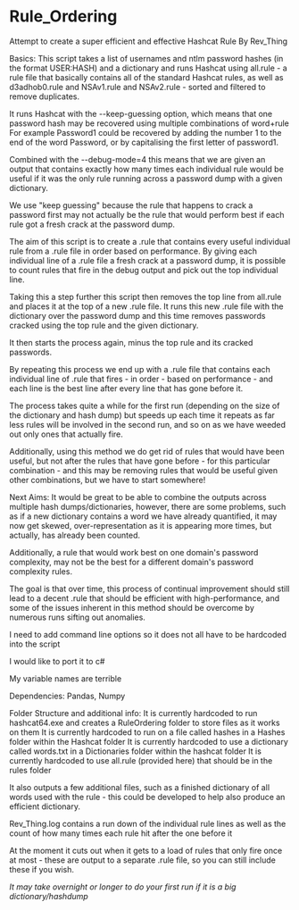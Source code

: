 # Rule_Ordering
Attempt to create a super efficient and effective Hashcat Rule
By Rev_Thing

Basics: This script takes a list of usernames and ntlm password hashes (in the format USER:HASH) and a dictionary and runs Hashcat using all.rule - a rule file that basically contains all of the standard Hashcat rules, as well as d3adhob0.rule and NSAv1.rule and NSAv2.rule - sorted and filtered to remove duplicates.

It runs Hashcat with the --keep-guessing option, which means that one password hash may be recovered using multiple combinations of word+rule
For example Password1 could be recovered by adding the number 1 to the end of the word Password, or by capitalising the first letter of password1.

Combined with the --debug-mode=4 this means that we are given an output that contains exactly how many times each individual rule would be useful if it was the only rule running across a password dump with a given dictionary.

We use "keep guessing" because the rule that happens to crack a password first may not actually be the rule that would perform best if each rule got a fresh crack at the password dump.

The aim of this script is to create a .rule that contains every useful individual rule from a .rule file in order based on performance. By giving each individual line of a .rule file a fresh crack at a password dump, it is possible to count rules that fire in the debug output and pick out the top individual line.

Taking this a step further this script then removes the top line from all.rule and places it at the top of a new .rule file. It runs this new .rule file with the dictionary over the password dump and this time removes passwords cracked using the top rule and the given dictionary.

It then starts the process again, minus the top rule and its cracked passwords.

By repeating this process we end up with a .rule file that contains each individual line of .rule that fires - in order - based on performance - and each line is the best line after every line that has gone before it.

The process takes quite a while for the first run (depending on the size of the dictionary and hash dump) but speeds up each time it repeats as far less rules will be involved in the second run, and so on as we have weeded out only ones that actually fire.

Additionally, using this method we do get rid of rules that would have been useful, but not after the rules that have gone before - for this particular combination - and this may be removing rules that would be useful given other combinations, but we have to start somewhere!

Next Aims:
It would be great to be able to combine the outputs across multiple hash dumps/dictionaries, however, there are some problems, such as if a new dictionary contains a word we have already quantified, it may now get skewed, over-representation as it is appearing more times, but actually, has already been counted.

Additionally, a rule that would work best on one domain's password complexity, may not be the best for a different domain's password complexity rules.

The goal is that over time, this process of continual improvement should still lead to a decent .rule that should be efficient with high-performance, and some of the issues inherent in this method should be overcome by numerous runs sifting out anomalies.

I need to add command line options so it does not all have to be hardcoded into the script

I would like to port it to c#

My variable names are terrible


Dependencies:
Pandas, Numpy

Folder Structure and additional info:
It is currently hardcoded to run hashcat64.exe and creates a RuleOrdering folder to store files as it works on them
It is currently hardcoded to run on a file called hashes in a Hashes folder within the Hashcat folder
It is currently hardcoded to use a dictionary called words.txt in a Dictionaries folder within the hashcat folder
It is currently hardcoded to use all.rule (provided here) that should be in the rules folder

It also outputs a few additional files, such as a finished dictionary of all words used with the rule - this could be developed to help also produce an efficient dictionary.

Rev_Thing.log contains a run down of the individual rule lines as well as the count of how many times each rule hit after the one before it

At the moment it cuts out when it gets to a load of rules that only fire once at most - these are output to a separate .rule file, so you can still include these if you wish.

*It may take overnight or longer to do your first run if it is a big dictionary/hashdump*
